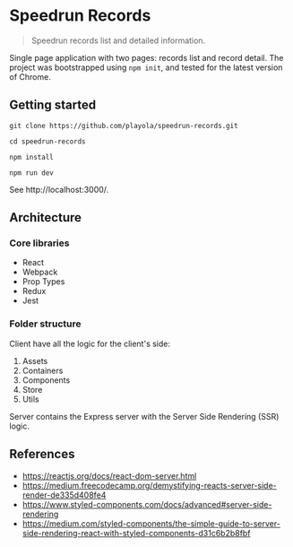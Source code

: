 # Speedrun Records
> Speedrun records list and detailed information.

Single page application with two pages: records list and record detail. The project was bootstrapped using `npm init`, and tested for the latest version of Chrome.

## Getting started
```
git clone https://github.com/playola/speedrun-records.git

cd speedrun-records

npm install

npm run dev
```
See http://localhost:3000/.

## Architecture

### Core libraries
* React
* Webpack
* Prop Types
* Redux
* Jest

### Folder structure
Client have all the logic for the client's side:
1. Assets
2. Containers
3. Components
4. Store
5. Utils

Server contains the Express server with the Server Side Rendering (SSR) logic.

## References
* https://reactjs.org/docs/react-dom-server.html
* https://medium.freecodecamp.org/demystifying-reacts-server-side-render-de335d408fe4
* https://www.styled-components.com/docs/advanced#server-side-rendering
* https://medium.com/styled-components/the-simple-guide-to-server-side-rendering-react-with-styled-components-d31c6b2b8fbf

